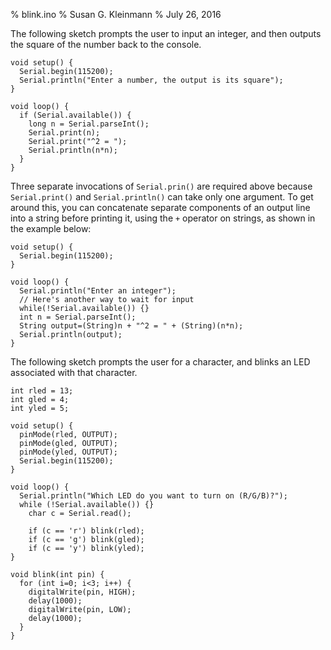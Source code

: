 % blink.ino
% Susan G. Kleinmann
% July 26, 2016

The following sketch prompts the user to input an integer, and then
outputs the square of the number back to the console. 

    void setup() {
      Serial.begin(115200);
      Serial.println("Enter a number, the output is its square");
    }

    void loop() {
      if (Serial.available()) {
        long n = Serial.parseInt();
        Serial.print(n);
        Serial.print("^2 = ");
        Serial.println(n*n);
      }
    }

Three separate invocations of `Serial.prin()` are required above because
`Serial.print()` and `Serial.println()` can take only one argument.  To get
around this, you can concatenate separate components of an output line
into a string before printing it, using the `+` operator on strings, as 
shown in the example below:

    void setup() {
      Serial.begin(115200);
    }
    
    void loop() {
      Serial.println("Enter an integer");
      // Here's another way to wait for input
      while(!Serial.available()) {} 
      int n = Serial.parseInt();
      String output=(String)n + "^2 = " + (String)(n*n);
      Serial.println(output);
    }
    
    
The following sketch prompts the user for a character, and blinks an
LED associated with that character.

    int rled = 13;
    int gled = 4;
    int yled = 5;
    
    void setup() {
      pinMode(rled, OUTPUT);
      pinMode(gled, OUTPUT);
      pinMode(yled, OUTPUT);
      Serial.begin(115200);
    }
    
    void loop() {
      Serial.println("Which LED do you want to turn on (R/G/B)?");
      while (!Serial.available()) {}
        char c = Serial.read();
              
        if (c == 'r') blink(rled);
        if (c == 'g') blink(gled);
        if (c == 'y') blink(yled);
    }
    
    void blink(int pin) {
      for (int i=0; i<3; i++) {
        digitalWrite(pin, HIGH);
        delay(1000);
        digitalWrite(pin, LOW);
        delay(1000);
      }
    }



